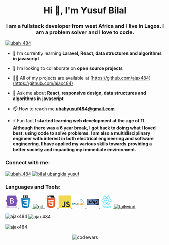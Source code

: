 <h1 align="center">Hi 👋, I'm Yusuf Bilal</h1>
<h3 align="center">I am a fullstack developer from west Africa and I live in Lagos. I am a problem solver and I love to code.</h3>

<p align="left"> <a href="https://twitter.com/ubah_484" target="blank"><img src="https://img.shields.io/twitter/follow/ubah_484?logo=twitter&style=for-the-badge" alt="ubah_484" /></a> </p>

- 🌱 I’m currently learning **Laravel, React, data structures and algorithms in javascript**

- 👯 I’m looking to collaborate on **open source projects**

- 👨‍💻 All of my projects are available at [https://github.com/ajax484](https://github.com/ajax484)

- 💬 Ask me about **React, responsive design, data structures and algorithms in javascript**

- 📫 How to reach me **ubahyusuf484@gmail.com**

- ⚡ Fun fact **I started learning web development at the age of 11. Although there was a 6 year break, I got back to doing what I loved best: using code to solve problems. I am also a multidisciplinary engineer with interest in both electrical engineering and software engineering. I have applied my various skills towards providing a better society and impacting my immediate environment.**

<h3 align="left">Connect with me:</h3>
<p align="left">
<a href="https://twitter.com/ubah_484" target="blank"><img align="center" src="https://raw.githubusercontent.com/rahuldkjain/github-profile-readme-generator/master/src/images/icons/Social/twitter.svg" alt="ubah_484" height="30" width="40" /></a>
<a href="https://linkedin.com/in/bilal ubangida yusuf" target="blank"><img align="center" src="https://raw.githubusercontent.com/rahuldkjain/github-profile-readme-generator/master/src/images/icons/Social/linked-in-alt.svg" alt="bilal ubangida yusuf" height="30" width="40" /></a>
</p>

<h3 align="left">Languages and Tools:</h3>
<p align="left"> <a href="https://getbootstrap.com" target="_blank" rel="noreferrer"> <img src="https://raw.githubusercontent.com/devicons/devicon/master/icons/bootstrap/bootstrap-plain-wordmark.svg" alt="bootstrap" width="40" height="40"/> </a> <a href="https://www.w3schools.com/css/" target="_blank" rel="noreferrer"> <img src="https://raw.githubusercontent.com/devicons/devicon/master/icons/css3/css3-original-wordmark.svg" alt="css3" width="40" height="40"/> </a> <a href="https://git-scm.com/" target="_blank" rel="noreferrer"> <img src="https://www.vectorlogo.zone/logos/git-scm/git-scm-icon.svg" alt="git" width="40" height="40"/> </a> <a href="https://www.w3.org/html/" target="_blank" rel="noreferrer"> <img src="https://raw.githubusercontent.com/devicons/devicon/master/icons/html5/html5-original-wordmark.svg" alt="html5" width="40" height="40"/> </a> <a href="https://developer.mozilla.org/en-US/docs/Web/JavaScript" target="_blank" rel="noreferrer"> <img src="https://raw.githubusercontent.com/devicons/devicon/master/icons/javascript/javascript-original.svg" alt="javascript" width="40" height="40"/> </a> <a href="https://www.mysql.com/" target="_blank" rel="noreferrer"> <img src="https://raw.githubusercontent.com/devicons/devicon/master/icons/mysql/mysql-original-wordmark.svg" alt="mysql" width="40" height="40"/> </a> <a href="https://www.php.net" target="_blank" rel="noreferrer"> <img src="https://raw.githubusercontent.com/devicons/devicon/master/icons/php/php-original.svg" alt="php" width="40" height="40"/> </a> <a href="https://reactjs.org/" target="_blank" rel="noreferrer"> <img src="https://raw.githubusercontent.com/devicons/devicon/master/icons/react/react-original-wordmark.svg" alt="react" width="40" height="40"/> </a> <a href="https://tailwindcss.com/" target="_blank" rel="noreferrer"> <img src="https://www.vectorlogo.zone/logos/tailwindcss/tailwindcss-icon.svg" alt="tailwind" width="40" height="40"/> </a> </p>

<p><img align="left" src="https://github-readme-stats.vercel.app/api/top-langs?username=ajax484&show_icons=true&locale=en&layout=compact" alt="ajax484" /></p>

<p>&nbsp;<img align="center" src="https://github-readme-stats.vercel.app/api?username=ajax484&show_icons=true&locale=en" alt="ajax484" /></p>

<p><img align="center" src="https://github-readme-streak-stats.herokuapp.com/?user=ajax484&" alt="ajax484" /></p>

<p align="center"> <img align="center" src="https://www.codewars.com/users/bilal_yusuf/badges/large" alt="codewars" /></p>

